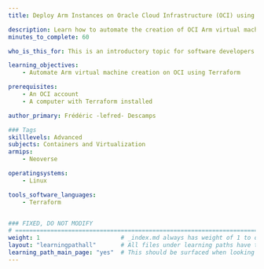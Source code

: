 ```yaml
---
title: Deploy Arm Instances on Oracle Cloud Infrastructure (OCI) using Terraform

description: Learn how to automate the creation of OCI Arm virtual machines using Terraform
minutes_to_complete: 60

who_is_this_for: This is an introductory topic for software developers who are new to deploying Arm instances on Oracle Cloud Infrastructure (OCI) using Terraform.

learning_objectives: 
    - Automate Arm virtual machine creation on OCI using Terraform

prerequisites:
    - An OCI account
    - A computer with Terraform installed

author_primary: Frédéric -lefred- Descamps

### Tags
skilllevels: Advanced
subjects: Containers and Virtualization
armips:
    - Neoverse

operatingsystems:
    - Linux

tools_software_languages:
    - Terraform


### FIXED, DO NOT MODIFY
# ================================================================================
weight: 1                       # _index.md always has weight of 1 to order correctly
layout: "learningpathall"       # All files under learning paths have this same wrapper
learning_path_main_page: "yes"  # This should be surfaced when looking for related content. Only set for _index.md of learning path content.
---
```

